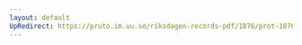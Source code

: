 ```yaml
---
layout: default
UpRedirect: https://pruto.im.uu.se/riksdagen-records-pdf/1876/prot-1876--ak--016/prot-1876--ak--016_041.pdf
---
```

